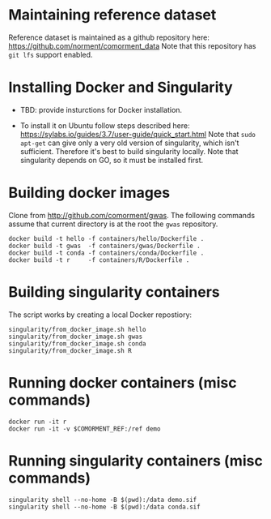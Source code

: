 # Maintaining reference dataset

Reference dataset is maintained as a github repository here:  https://github.com/norment/comorment_data
Note that this repository has ``git lfs`` support enabled.

# Installing Docker and Singularity

* TBD: provide insturctions for Docker installation.

* To install it on Ubuntu follow steps described here: https://sylabs.io/guides/3.7/user-guide/quick_start.html
  Note that ``sudo apt-get`` can give only a very old version of singularity, which isn't sufficient.
  Therefore it's best to build singularity locally.  Note that singularity depends on GO, so it must be installed first.

# Building docker images

Clone from http://github.com/comorment/gwas.
The following commands assume that current directory is at the root the ``gwas`` repository.
```
docker build -t hello -f containers/hello/Dockerfile .
docker build -t gwas  -f containers/gwas/Dockerfile .
docker build -t conda -f containers/conda/Dockerfile .
docker build -t r     -f containers/R/Dockerfile .
```

# Building singularity containers

The script works by creating a local Docker repostiory:
```
singularity/from_docker_image.sh hello
singularity/from_docker_image.sh gwas
singularity/from_docker_image.sh conda
singularity/from_docker_image.sh R
```

# Running docker containers (misc commands)

```
docker run -it r
docker run -it -v $COMORMENT_REF:/ref demo 
```

# Running singularity containers (misc commands)

```
singularity shell --no-home -B $(pwd):/data demo.sif
singularity shell --no-home -B $(pwd):/data conda.sif
```
